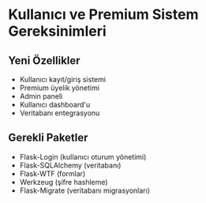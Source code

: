 # Kullanıcı ve Premium Sistem Gereksinimleri

## Yeni Özellikler
- Kullanıcı kayıt/giriş sistemi
- Premium üyelik yönetimi
- Admin paneli
- Kullanıcı dashboard'u
- Veritabanı entegrasyonu

## Gerekli Paketler
- Flask-Login (kullanıcı oturum yönetimi)
- Flask-SQLAlchemy (veritabanı)
- Flask-WTF (formlar)
- Werkzeug (şifre hashleme)
- Flask-Migrate (veritabanı migrasyonları)